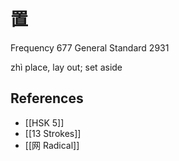 # 置
Frequency 677
General Standard 2931

zhì
place, lay out; set aside

## References
- [[HSK 5]]
- [[13 Strokes]]
- [[网 Radical]]